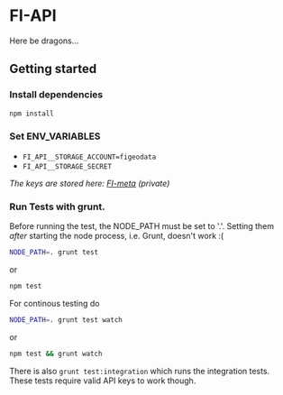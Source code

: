 FI-API
======

Here be dragons...


Getting started
---------------

### Install dependencies

```sh
npm install
```

### Set ENV_VARIABLES

  * `FI_API__STORAGE_ACCOUNT=figeodata`
  * `FI_API__STORAGE_SECRET`

*The keys are stored here:
[FI-meta](https://github.com/FreudenbergGroup/FI-meta/blob/master/Secrets/fi-api_keys.sh)
(private)*

### Run Tests with grunt.

Before running the test, the NODE_PATH must be set to '.'. Setting them *after*
starting the node process, i.e. Grunt, doesn't work :(

```sh
NODE_PATH=. grunt test
```

or

```sh
npm test
```

For continous testing do

```sh
NODE_PATH=. grunt test watch
```

or

```sh
npm test && grunt watch
```

There is also `grunt test:integration` which runs the integration tests. These tests require valid API keys to work
though.
